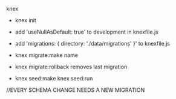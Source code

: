 


knex

- knex init
- add 'useNullAsDefault: true' to development in knexfile.js
- add 'migrations: { directory: './data/migrations' }' to knexfile.js
- knex migrate:make name
- knex migrate:rollback removes last migration

- knex seed:make
knex seed:run


//EVERY SCHEMA CHANGE NEEDS A NEW MIGRATION